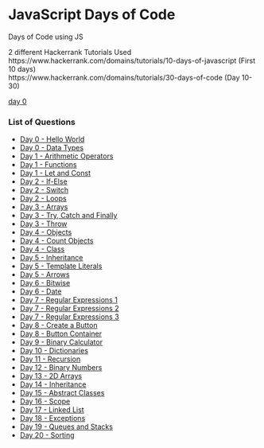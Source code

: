 # JavaScript Days of Code

<p>Days of Code using JS</p>
<p>2 different Hackerrank Tutorials Used<br>
https://www.hackerrank.com/domains/tutorials/10-days-of-javascript (First 10 days)<br>
https://www.hackerrank.com/domains/tutorials/30-days-of-code (Day 10-30)</p>
<a href = "../../day0">day 0</a>
<h3>List of Questions</h3>
<ul>
  <li><a href = "https://hackerrank.com/challenges/js10-hello-world/problem">Day 0 - Hello World</a></li>
  <li><a href = "https://hackerrank.com/challenges/js10-data-types/problem">Day 0 - Data Types</a></li>
  <li><a href = "https://hackerrank.com/challenges/js10-arithmetic-operators/problem">Day 1 - Arithmetic Operators</a></li>
  <li><a href = "https://hackerrank.com/challenges/js10-function/problem">Day 1 - Functions</a></li>
  <li><a href = "https://hackerrank.com/challenges/js10-let-and-const/problem">Day 1 - Let and Const</a></li>
  <li><a href = "https://hackerrank.com/challenges/js10-if-else/problem">Day 2 - If-Else</a></li>
  <li><a href = "https://hackerrank.com/challenges/js10-switch/problem">Day 2 - Switch</a></li>
  <li><a href = "https://hackerrank.com/challenges/js10-loops/problem">Day 2 - Loops</a></li>
  <li><a href = "https://hackerrank.com/challenges/js10-arrays/problem">Day 3 - Arrays</a></li>
  <li><a href = "https://hackerrank.com/challenges/js10-try-catch-and-finally/problem">Day 3 - Try, Catch and Finally</a></li>
  <li><a href = "https://hackerrank.com/challenges/js10-throw/problem">Day 3 - Throw</a></li>
  <li><a href = "https://hackerrank.com/challenges/js10-objects/problem">Day 4 - Objects</li>
  <li><a href = "https://hackerrank.com/challenges/js10-count-objects/problem">Day 4 - Count Objects</a></li>
  <li><a href = "https://hackerrank.com/challenges/js10-class/problem">Day 4 - Class</a></li>
  <li><a href = "https://hackerrank.com/challenges/js10-inheritance/problem">Day 5 - Inheritance</a></li>
  <li><a href = "https://hackerrank.com/challenges/js10-template-literals/problem">Day 5 - Template Literals</a></li>
  <li><a href = "https://hackerrank.com/challenges/js10-arrows/problem">Day 5 - Arrows</a></li>
  <li><a href = "https://hackerrank.com/challenges/js10-bitwise/problem">Day 6 - Bitwise</a></li>
  <li><a href = "https://hackerrank.com/challenges/js10-date/problem">Day 6 - Date</a></li>
  <li><a href = "https://hackerrank.com/challenges/js10-regexp-1/problem">Day 7 - Regular Expressions 1</a></li>
  <li><a href = "https://hackerrank.com/challenges/js10-regexp-2/problem">Day 7 - Regular Expressions 2</a></li>
  <li><a href = "https://hackerrank.com/challenges/js10-regexp-3/problem">Day 7 - Regular Expressions 3</a></li>
  <li><a href = "https://hackerrank.com/challenges/js10-create-a-button/problem">Day 8 - Create a Button</a></li>
  <li><a href = "https://hackerrank.com/challenges/js10-button-container/problem">Day 8 - Button Container</a></li>
  <li><a href = "https://hackerrank.com/challenges/js10-binary-calculator/problem">Day 9 - Binary Calculator</a></li>
  <li><a href = "https://hackerrank.com/challenges/30-dictionaries-and-maps/problem">Day 10 - Dictionaries</a></li>
  <li><a href = "https://hackerrank.com/challenges/30-recursion/problem">Day 11 - Recursion</a></li>
  <li><a href = "https://hackerrank.com/challenges/30-binary-numbers/problem">Day 12 - Binary Numbers</a></li>
  <li><a href = "https://hackerrank.com/challenges/30-2d-arrays/problem">Day 13 - 2D Arrays</a></li>
  <li><a href = "https://hackerrank.com/challenges/30-inheritance/problem">Day 14 - Inheritance</a></li>
  <li><a href = "https://hackerrank.com/challenges/30-abstract-classes/problem">Day 15 - Abstract Classes</a></li>
  <li><a href = "https://hackerrank.com/challenges/30-scope/problem">Day 16 - Scope</a></li>
  <li><a href = "https://hackerrank.com/challenges/30-linked-list/problem">Day 17 - Linked List</a></li>
  <li><a href = "https://hackerrank.com/challenges/30-more-exceptions/problem">Day 18 - Exceptions </a></li>
  <li><a href = "https://hackerrank.com/challenges/30-queues-stacks/problem">Day 19 - Queues and Stacks</a></li>
  <li><a href = "https://hackerrank.com/challenges/30-sorting/problem">Day 20 - Sorting</a></li>
</ul>
